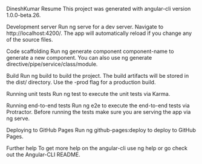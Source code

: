DineshKumar Resume
This project was generated with angular-cli version 1.0.0-beta.26.

Development server
Run ng serve for a dev server. Navigate to http://localhost:4200/. The app will automatically reload if you change any of the source files.

Code scaffolding
Run ng generate component component-name to generate a new component. You can also use ng generate directive/pipe/service/class/module.

Build
Run ng build to build the project. The build artifacts will be stored in the dist/ directory. Use the -prod flag for a production build.

Running unit tests
Run ng test to execute the unit tests via Karma.

Running end-to-end tests
Run ng e2e to execute the end-to-end tests via Protractor. Before running the tests make sure you are serving the app via ng serve.

Deploying to GitHub Pages
Run ng github-pages:deploy to deploy to GitHub Pages.

Further help
To get more help on the angular-cli use ng help or go check out the Angular-CLI README.
